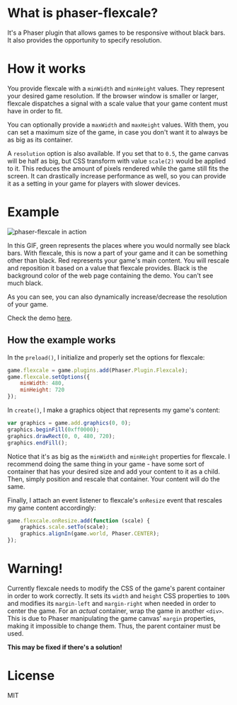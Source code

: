 # What is phaser-flexcale?
It's a Phaser plugin that allows games to be responsive without black bars. It also provides the opportunity to specify resolution.

# How it works
You provide flexcale with a `minWidth` and `minHeight` values. They represent your desired game resolution. If the browser window is smaller or larger, flexcale dispatches a signal with a scale value that your game content must have in order to fit.

You can optionally provide a `maxWidth` and `maxHeight` values. With them, you can set a maximum size of the game, in case you don't want it to always be as big as its container.

A `resolution` option is also available. If you set that to `0.5`, the game canvas will be half as big, but CSS transform with value `scale(2)` would be applied to it. This reduces the amount of pixels rendered while the game still fits the screen. It can drastically increase performance as well, so you can provide it as a setting in your game for players with slower devices.

# Example
![phaser-flexcale in action](https://media.giphy.com/media/pakgPBvYFO9BC/giphy.gif)

In this GIF, green represents the places where you would normally see black bars. With flexcale, this is now a part of your game and it can be something other than black. Red represents your game's main content. You will rescale and reposition it based on a value that flexcale provides. Black is the background color of the web page containing the demo. You can't see much black.

As you can see, you can also dynamically increase/decrease the resolution of your game.

Check the demo [here](https://phaser-flexcale.netlify.com/).

## How the example works
In the `preload()`, I initialize and properly set the options for flexcale:

```js
game.flexcale = game.plugins.add(Phaser.Plugin.Flexcale);
game.flexcale.setOptions({
    minWidth: 480,
    minHeight: 720
});
```

In `create()`, I make a graphics object that represents my game's content:

```js
var graphics = game.add.graphics(0, 0);
graphics.beginFill(0xff0000);
graphics.drawRect(0, 0, 480, 720);
graphics.endFill();
```

Notice that it's as big as the `minWidth` and `minHeight` properties for flexcale. I recommend doing the same thing in your game - have some sort of container that has your desired size and add your content to it as a child. Then, simply position and rescale that container. Your content will do the same.

Finally, I attach an event listener to flexcale's `onResize` event that rescales my game content accordingly:

```js
game.flexcale.onResize.add(function (scale) {
    graphics.scale.setTo(scale);
    graphics.alignIn(game.world, Phaser.CENTER);
});
```

# Warning!
Currently flexcale needs to modify the CSS of the game's parent container in order to work correctly. It sets its `width` and `height` CSS properties to `100%` and modifies its `margin-left` and `margin-right` when needed in order to center the game.
For an _actual_ container, wrap the game in another `<div>`. This is due to Phaser manipulating the game canvas' `margin` properties, making it impossible to change them. Thus, the parent container must be used.

**This may be fixed if there's a solution!**

# License
MIT
